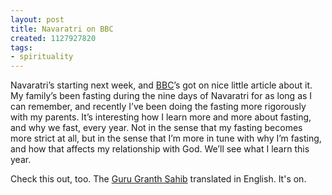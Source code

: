 ```yaml
---
layout: post
title: Navaratri on BBC
created: 1127927820
tags:
- spirituality
---
```

Navaratri’s starting next week, and [BBC](http://www.bbc.co.uk/religion/religions/hinduism/holydays/navaratri.shtml)’s got on nice little article about it. My family’s been fasting during the nine days of Navaratri for as long as I can remember, and recently I’ve been doing the fasting more rigorously with my parents. It’s interesting how I learn more and more about fasting, and why we fast, every year. Not in the sense that my fasting becomes more strict at all, but in the sense that I’m more in tune with why I’m fasting, and how that affects my relationship with God. We’ll see what I learn this year.

Check this out, too. The [Guru Granth Sahib](http://www.sikhs.org/english/eg_index.htm) translated in English. It's on.

